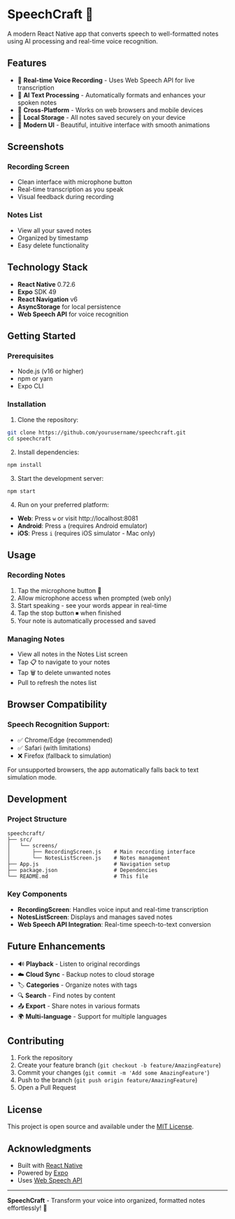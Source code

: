 # SpeechCraft 🎤

A modern React Native app that converts speech to well-formatted notes using AI processing and real-time voice recognition.

## Features

- 🎤 **Real-time Voice Recording** - Uses Web Speech API for live transcription
- 🤖 **AI Text Processing** - Automatically formats and enhances your spoken notes
- 📱 **Cross-Platform** - Works on web browsers and mobile devices
- 💾 **Local Storage** - All notes saved securely on your device
- 🎨 **Modern UI** - Beautiful, intuitive interface with smooth animations

## Screenshots

### Recording Screen
- Clean interface with microphone button
- Real-time transcription as you speak
- Visual feedback during recording

### Notes List
- View all your saved notes
- Organized by timestamp
- Easy delete functionality

## Technology Stack

- **React Native** 0.72.6
- **Expo** SDK 49
- **React Navigation** v6
- **AsyncStorage** for local persistence
- **Web Speech API** for voice recognition

## Getting Started

### Prerequisites
- Node.js (v16 or higher)
- npm or yarn
- Expo CLI

### Installation

1. Clone the repository:
```bash
git clone https://github.com/yourusername/speechcraft.git
cd speechcraft
```

2. Install dependencies:
```bash
npm install
```

3. Start the development server:
```bash
npm start
```

4. Run on your preferred platform:
- **Web**: Press `w` or visit http://localhost:8081
- **Android**: Press `a` (requires Android emulator)
- **iOS**: Press `i` (requires iOS simulator - Mac only)

## Usage

### Recording Notes
1. Tap the microphone button 🎤
2. Allow microphone access when prompted (web only)
3. Start speaking - see your words appear in real-time
4. Tap the stop button ⏹ when finished
5. Your note is automatically processed and saved

### Managing Notes
- View all notes in the Notes List screen
- Tap 📋 to navigate to your notes
- Tap 🗑️ to delete unwanted notes
- Pull to refresh the notes list

## Browser Compatibility

### Speech Recognition Support:
- ✅ Chrome/Edge (recommended)
- ✅ Safari (with limitations)
- ❌ Firefox (fallback to simulation)

For unsupported browsers, the app automatically falls back to text simulation mode.

## Development

### Project Structure
```
speechcraft/
├── src/
│   └── screens/
│       ├── RecordingScreen.js    # Main recording interface
│       └── NotesListScreen.js    # Notes management
├── App.js                        # Navigation setup
├── package.json                  # Dependencies
└── README.md                     # This file
```

### Key Components
- **RecordingScreen**: Handles voice input and real-time transcription
- **NotesListScreen**: Displays and manages saved notes
- **Web Speech API Integration**: Real-time speech-to-text conversion

## Future Enhancements

- 🔊 **Playback** - Listen to original recordings
- ☁️ **Cloud Sync** - Backup notes to cloud storage
- 🏷️ **Categories** - Organize notes with tags
- 🔍 **Search** - Find notes by content
- 📤 **Export** - Share notes in various formats
- 🌍 **Multi-language** - Support for multiple languages

## Contributing

1. Fork the repository
2. Create your feature branch (`git checkout -b feature/AmazingFeature`)
3. Commit your changes (`git commit -m 'Add some AmazingFeature'`)
4. Push to the branch (`git push origin feature/AmazingFeature`)
5. Open a Pull Request

## License

This project is open source and available under the [MIT License](LICENSE).

## Acknowledgments

- Built with [React Native](https://reactnative.dev/)
- Powered by [Expo](https://expo.dev/)
- Uses [Web Speech API](https://developer.mozilla.org/en-US/docs/Web/API/Web_Speech_API)

---

**SpeechCraft** - Transform your voice into organized, formatted notes effortlessly! 🚀